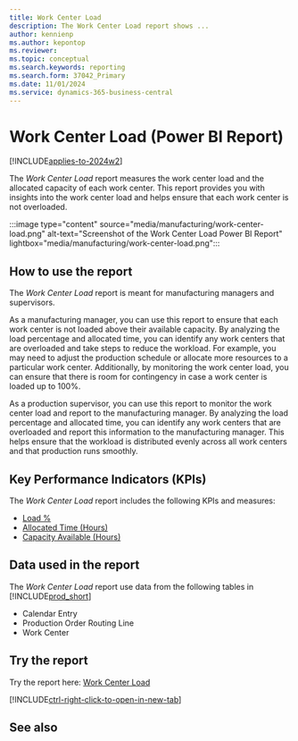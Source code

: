 ```yaml
---
title: Work Center Load
description: The Work Center Load report shows ...
author: kennienp
ms.author: kepontop
ms.reviewer:
ms.topic: conceptual
ms.search.keywords: reporting
ms.search.form: 37042_Primary
ms.date: 11/01/2024
ms.service: dynamics-365-business-central
---
```


# Work Center Load (Power BI Report)

[!INCLUDE[applies-to-2024w2](includes/applies-to-2024w2.md)]

The *Work Center Load* report measures the work center load and the allocated capacity of each work center. This report provides you with insights into the work center load and helps ensure that each work center is not overloaded.

:::image type="content" source="media/manufacturing/work-center-load.png" alt-text="Screenshot of the Work Center Load Power BI Report" lightbox="media/manufacturing/work-center-load.png":::

## How to use the report

The *Work Center Load* report is meant for manufacturing managers and supervisors.

As a manufacturing manager, you can use this report to ensure that each work center is not loaded above their available capacity. By analyzing the load percentage and allocated time, you can identify any work centers that are overloaded and take steps to reduce the workload. For example, you may need to adjust the production schedule or allocate more resources to a particular work center. Additionally, by monitoring the work center load, you can ensure that there is room for contingency in case a work center is loaded up to 100%.

As a production supervisor, you can use this report to monitor the work center load and report to the manufacturing manager. By analyzing the load percentage and allocated time, you can identify any work centers that are overloaded and report this information to the manufacturing manager. This helps ensure that the workload is distributed evenly across all work centers and that production runs smoothly.

## Key Performance Indicators (KPIs)

The *Work Center Load* report includes the following KPIs and measures: 

- [Load %](manufacturing-powerbi-kpis.md#load)
- [Allocated Time (Hours)](manufacturing-powerbi-kpis.md#allocated-time-hours)
- [Capacity Available (Hours)](manufacturing-powerbi-kpis.md#capacity-available-hours)

## Data used in the report

The *Work Center Load* report use data from the following tables in [!INCLUDE[prod_short](includes/prod_short.md)]

- Calendar Entry
- Production Order Routing Line
- Work Center
  
## Try the report

Try the report here: [Work Center Load](https://businesscentral.dynamics.com?page=37042)

[!INCLUDE[ctrl-right-click-to-open-in-new-tab](includes/ctrl-right-click-to-open-in-new-tab.md)]

## See also

